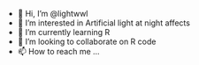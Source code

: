 - 👋 Hi, I’m @lightwwl
- 👀 I’m interested in Artificial light at night affects
- 🌱 I’m currently learning R
- 💞️ I’m looking to collaborate on R code
- 📫 How to reach me ...

<!---
lightwwl/lightwwl is a ✨ special ✨ repository because its `README.md` (this file) appears on your GitHub profile.
You can click the Preview link to take a look at your changes.
--->

